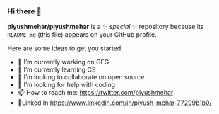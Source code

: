 ### Hi there 👋


**piyushmehar/piyushmehar** is a ✨ _special_ ✨ repository because its `README.md` (this file) appears on your GitHub profile.

Here are some ideas to get you started:

- 🔭 I’m currently working on GFG
- 🌱 I’m currently learning CS
- 👯 I’m looking to collaborate on open source 
- 🤔 I’m looking for help with coding 
- 📫 How to reach me: https://twitter.com/piyushmehar 
- 🌟Linked In https://www.linkedin.com/in/piyush-mehar-77299b1b0/

